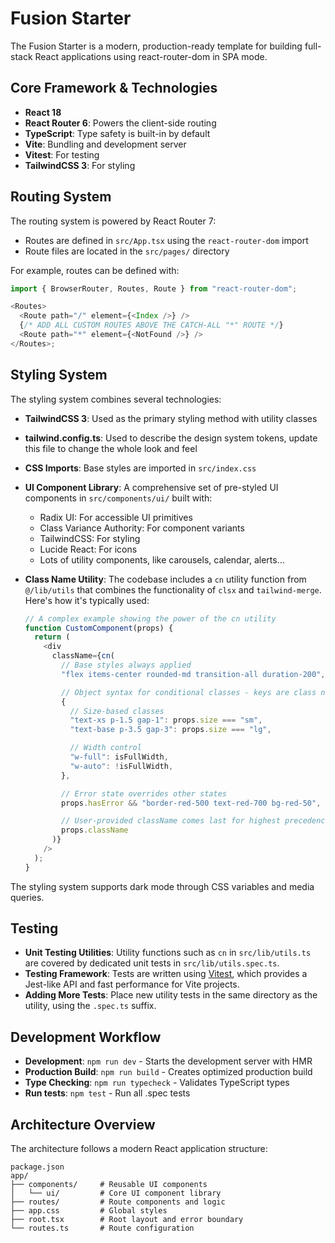 # Fusion Starter

The Fusion Starter is a modern, production-ready template for building full-stack React applications using react-router-dom in SPA mode.

## Core Framework & Technologies

- **React 18**
- **React Router 6**: Powers the client-side routing
- **TypeScript**: Type safety is built-in by default
- **Vite**: Bundling and development server
- **Vitest**: For testing
- **TailwindCSS 3**: For styling

## Routing System

The routing system is powered by React Router 7:

- Routes are defined in `src/App.tsx` using the `react-router-dom` import
- Route files are located in the `src/pages/` directory

For example, routes can be defined with:

```typescript
import { BrowserRouter, Routes, Route } from "react-router-dom";

<Routes>
  <Route path="/" element={<Index />} />
  {/* ADD ALL CUSTOM ROUTES ABOVE THE CATCH-ALL "*" ROUTE */}
  <Route path="*" element={<NotFound />} />
</Routes>;
```

## Styling System

The styling system combines several technologies:

- **TailwindCSS 3**: Used as the primary styling method with utility classes
- **tailwind.config.ts**: Used to describe the design system tokens, update this file to change the whole look and feel
- **CSS Imports**: Base styles are imported in `src/index.css`
- **UI Component Library**: A comprehensive set of pre-styled UI components in `src/components/ui/` built with:
  - Radix UI: For accessible UI primitives
  - Class Variance Authority: For component variants
  - TailwindCSS: For styling
  - Lucide React: For icons
  - Lots of utility components, like carousels, calendar, alerts...
- **Class Name Utility**: The codebase includes a `cn` utility function from `@/lib/utils` that combines the functionality of `clsx` and `tailwind-merge`. Here's how it's typically used:

  ```typescript
  // A complex example showing the power of the cn utility
  function CustomComponent(props) {
    return (
      <div
        className={cn(
          // Base styles always applied
          "flex items-center rounded-md transition-all duration-200",

          // Object syntax for conditional classes - keys are class names, values are boolean expressions
          {
            // Size-based classes
            "text-xs p-1.5 gap-1": props.size === "sm",
            "text-base p-3.5 gap-3": props.size === "lg",

            // Width control
            "w-full": isFullWidth,
            "w-auto": !isFullWidth,
          },

          // Error state overrides other states
          props.hasError && "border-red-500 text-red-700 bg-red-50",

          // User-provided className comes last for highest precedence
          props.className
        )}
      />
    );
  }
  ```

The styling system supports dark mode through CSS variables and media queries.

## Testing

- **Unit Testing Utilities**: Utility functions such as `cn` in `src/lib/utils.ts` are covered by dedicated unit tests in `src/lib/utils.spec.ts`.
- **Testing Framework**: Tests are written using [Vitest](https://vitest.dev/), which provides a Jest-like API and fast performance for Vite projects.
- **Adding More Tests**: Place new utility tests in the same directory as the utility, using the `.spec.ts` suffix.

## Development Workflow

- **Development**: `npm run dev` - Starts the development server with HMR
- **Production Build**: `npm run build` - Creates optimized production build
- **Type Checking**: `npm run typecheck` - Validates TypeScript types
- **Run tests**: `npm test` - Run all .spec tests

## Architecture Overview

The architecture follows a modern React application structure:

```
package.json
app/
├── components/     # Reusable UI components
│   └── ui/         # Core UI component library
├── routes/         # Route components and logic
├── app.css         # Global styles
├── root.tsx        # Root layout and error boundary
└── routes.ts       # Route configuration
```